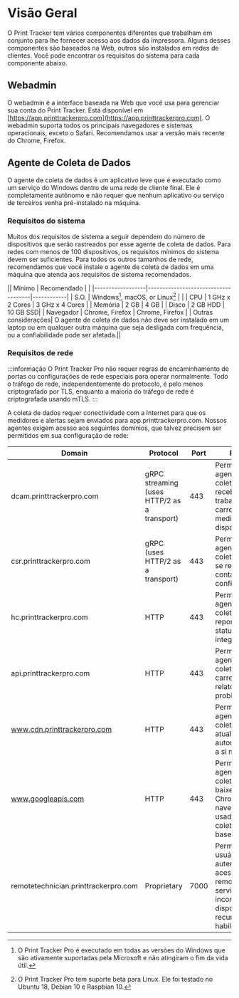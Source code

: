 # Visão Geral
O Print Tracker tem vários componentes diferentes que trabalham em conjunto para lhe fornecer acesso aos dados da impressora. Alguns desses componentes são baseados na Web, outros são instalados em redes de clientes. Você pode encontrar os requisitos do sistema para cada componente abaixo.


## Webadmin
O webadmin é a interface baseada na Web que você usa para gerenciar sua conta do Print Tracker. Está disponível em [https://app.printtrackerpro.com](https://app.printtrackerpro.com). O webadmin suporta todos os principais navegadores e sistemas operacionais, exceto o Safari. Recomendamos usar a versão mais recente do Chrome, Firefox.

## Agente de Coleta de Dados
O agente de coleta de dados é um aplicativo leve que é executado como um serviço do Windows dentro de uma rede de cliente final. Ele é completamente autônomo e não requer que nenhum aplicativo ou serviço de terceiros venha pré-instalado na máquina.

### Requisitos do sistema
Muitos dos requisitos de sistema a seguir dependem do número de dispositivos que serão rastreados por esse agente de coleta de dados. Para redes com menos de 100 dispositivos, os requisitos mínimos do sistema devem ser suficientes. Para todos os outros tamanhos de rede, recomendamos que você instale o agente de coleta de dados em uma máquina que atenda aos requisitos de sistema recomendados.

|| Mínimo          | Recomendado                         |     |
|------------------|-------------------------------------|------------|
| S.O.             | Windows[^1], macOS, or Linux[^2] |     |
| CPU              | 1 GHz x 2 Cores                     | 3 GHz x 4 Cores |
| Memória          | 2 GB                                | 4 GB |
| Disco            | 2 GB HDD                            | 10 GB SSD|
| Navegador        | Chrome, Firefox                     | Chrome, Firefox |
| Outras considerações| O agente de coleta de dados não deve ser instalado em um laptop ou em qualquer outra máquina que seja desligada com frequência, ou a confiabilidade pode ser afetada.||

### Requisitos de rede
:::informação
O Print Tracker Pro não requer regras de encaminhamento de portas ou configurações de rede especiais para operar normalmente. Todo o tráfego de rede, independentemente do protocolo, é pelo menos criptografado por TLS, enquanto a maioria do tráfego de rede é criptografada usando mTLS.
:::

A coleta de dados requer conectividade com a Internet para que os medidores e alertas sejam enviados para app.printtrackerpro.com. Nossos agentes exigem acesso aos seguintes domínios, que talvez precisem ser permitidos em sua configuração de rede:

| Domain                               | Protocol                                    | Port | Purpose                                                                                             |
|--------------------------------------|---------------------------------------------|------|-----------------------------------------------------------------------------------------------------|
| dcam.printtrackerpro.com             | gRPC streaming (uses HTTP/2 as a transport) | 443  | Permite que os agentes de coleta de dados recebam trabalhos, carreguem medidores e disparem alertas.|
| csr.printtrackerpro.com              | gRPC (uses HTTP/2 as a transport)           | 443  | Permite que os agentes de coleta de dados se registrem em contas configuradas.                         |
| hc.printtrackerpro.com               | HTTP                                        | 443  | Permite que os agentes de coleta de dados reportem seu status de integridade.                       |
| api.printtrackerpro.com              | HTTP                                        | 443  | Permite que os agentes de coleta de dados carreguem relatórios de problemas.                      |
| www.cdn.printtrackerpro.com          | HTTP                                        | 443  | Permite que os agentes de coleta de dados atualizem automaticamente a si mesmos.                 |
| www.googleapis.com                   | HTTP                                        | 443  | Permite que os agentes de coleta de dados baixem o Chromium, o navegador usado para coleta de dados baseada na Web.|
| remotetechnician.printtrackerpro.com | Proprietary                                 | 7000 | Permite que usuários autenticados acessem remotamente servidores Web incorporados do dispositivo se o recurso estiver habilitado.|

[//]: # (Se o [Modo de Solução de Problemas Avançado]&#40;.. /security/advanced-troubleshooting-mode.md&#41; está habilitado, você precisará verificar se sua rede é compatível com o [Tailscale]&#40;https://tailscale.com/kb/1082/firewall-ports/#what-if-i-really-really-want-to-specify-the-hostnames-that-tailscale-uses-to-operate-its-service&#41; requisitos de rede.)

[^1]: O Print Tracker Pro é executado em todas as versões do Windows que são ativamente suportadas pela Microsoft e não atingiram o fim da vida útil.
[^2]: O Print Tracker Pro tem suporte beta para Linux. Ele foi testado no Ubuntu 18, Debian 10 e Raspbian 10.
